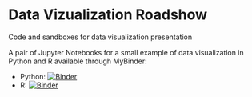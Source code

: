 # Data Vizualization Roadshow

Code and sandboxes for data visualization presentation

A pair of Jupyter Notebooks for a small example of data visualization in Python 
and R available through MyBinder: 

+ Python: [![Binder](https://mybinder.org/badge_logo.svg)](https://mybinder.org/v2/gh/jcoliver/data-viz-roadshow/main?filepath=Intro-data-viz-seaborn.ipynb)
+ R: [![Binder](https://mybinder.org/badge_logo.svg)](https://mybinder.org/v2/gh/jcoliver/data-viz-roadshow/main?filepath=Intro-data-viz-ggplot.ipynb)
